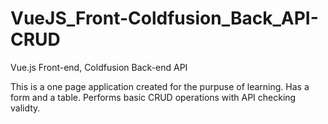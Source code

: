 # VueJS_Front-Coldfusion_Back_API-CRUD
Vue.js Front-end, Coldfusion Back-end API

This is a one page application created for the purpuse of learning. Has a form and a table. Performs basic CRUD operations with API checking validty.
